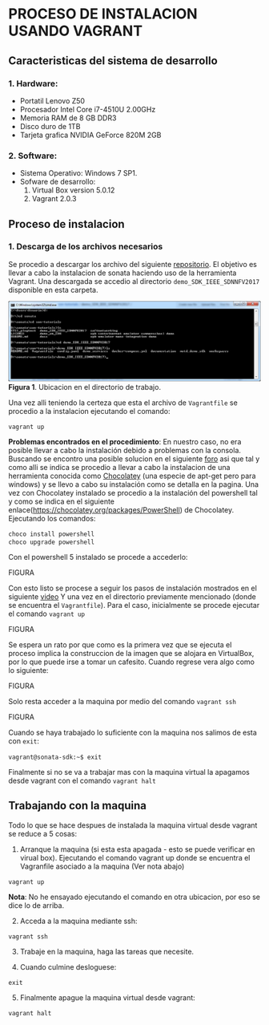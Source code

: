 # PROCESO DE INSTALACION USANDO VAGRANT

## Caracteristicas del sistema de desarrollo

### 1. Hardware:
* Portatil Lenovo Z50
* Procesador Intel Core i7-4510U 2.00GHz 
* Memoria RAM de 8 GB DDR3 
* Disco duro de 1TB
* Tarjeta grafica NVIDIA GeForce 820M 2GB

### 2. Software:
* Sistema Operativo: Windows 7 SP1.
* Sofware de desarrollo:
  1. Virtual Box version 5.0.12
  2. Vagrant 2.0.3

## Proceso de instalacion

### 1. Descarga de los archivos necesarios
Se procedio a descargar los archivo del siguiente [repositorio](https://github.com/sonata-nfv/son-tutorials/tree/master/). El objetivo es llevar a cabo la instalacion de sonata haciendo uso de la herramienta Vagrant. Una descargada se accedio al directorio ```demo_SDK_IEEE_SDNNFV2017``` disponible en esta carpeta. 

![img1](./terminal.png)
**Figura 1**. Ubicacion en el directorio de trabajo.

Una vez alli teniendo la certeza que esta el archivo de ```Vagrantfile``` se procedio a la instalacion ejecutando el comando:

```
vagrant up
```

**Problemas encontrados en el procedimiento**: En nuestro caso, no era posible llevar a cabo la instalación debido a problemas con la consola. Buscando se encontro una posible solucion en el siguiente [foro](https://stackoverflow.com/questions/19902239/how-to-upgrade-powershell-version-from-2-0-to-3-0) asi que tal y como alli se indica se procedio a llevar a cabo la instalacion de una herramienta conocida como [Chocolatey](https://chocolatey.org/) (una especie de apt-get pero para windows) y se llevo a cabo su instalación como se detalla en la pagina. Una vez con Chocolatey instalado se procedio a la instalación del powershell tal y como se indica en el siguiente enlace(https://chocolatey.org/packages/PowerShell) de Chocolatey. Ejecutando los comandos:

```
choco install powershell
choco upgrade powershell
```

Con el powershell 5 instalado se procede a accederlo:

FIGURA

Con esto listo se procese a seguir los pasos de instalación mostrados en el siguiente [video](https://www.youtube.com/watch?v=e6pgP-utSeE) Y una vez en el directorio previamente mencionado (donde se encuentra el ```Vagrantfile```). Para el caso, inicialmente se procede ejecutar el comando ```vagrant up``` 

FIGURA

Se espera un rato por que como es la primera vez que se ejecuta el proceso implica la construccion de la imagen que se alojara en VirtualBox, por lo que puede irse a tomar un cafesito. Cuando regrese vera algo como lo siguiente:

FIGURA

Solo resta acceder a la maquina por medio del comando ```vagrant ssh```


FIGURA

Cuando se haya trabajado lo suficiente con la maquina nos salimos de esta con ```exit```:


```vagrant@sonata-sdk:~$ exit```

Finalmente si no se va a trabajar mas con la maquina virtual la apagamos desde vagrant con el comando ```vagrant halt```

## Trabajando con la maquina

Todo lo que se hace despues de instalada la maquina virtual desde vagrant se reduce a 5 cosas:

1. Arranque la maquina (si esta esta apagada - esto se puede verificar en virual box). Ejecutando el comando vagrant up donde se encuentra el Vagranfile asociado a la maquina (Ver nota abajo)

```
vagrant up
```

**Nota**: No he ensayado ejecutando el comando en otra ubicacion, por eso se dice lo de arriba.

2. Acceda a la maquina mediante ssh:

```
vagrant ssh
```

3. Trabaje en la maquina, haga las tareas que necesite.

4. Cuando culmine desloguese:

```
exit
```

5. Finalmente apague la maquina virtual desde vagrant:

```
vagrant halt
```







  
 
